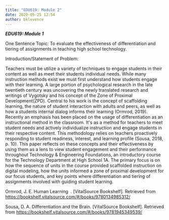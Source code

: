 ```yaml
---
title: "EDU619: Module 2"
date: 2020-05-25 12:54
author: bklevence
---
```


***EDU619: Module 1***


One Sentence Topic: To evaluate the effectiveness of differentiation and tiering of assignments in teaching high school technology.

Introduction/Statement of Problem:

Teachers must be utilize a variety of techniques to engage students in their content as well as meet their students individual needs. While many instruction methods exist we must first understand how students engage with their learning. A large portion of psychological research in the late twentieth century was uncovering the newly translated research and writings of Vygotsky and his concept of the Zone of Proximal Development(ZPD). Central to his work is the concept of scaffolding learning, the nature of student interaction with adults and peers, as well as how a students internal dialog informs their learning (Ormrod, 2019). Recently an emphasis has been placed on the usage of differentiation as an instructional method in the classroom. It's as a method for teachers to meet student needs and actively individualize instruction and engage students in their respective content. This methodology relies on teachers proactively responding to student readiness, interest, and learning profile (Sousa, 2018, p. 10). This paper reflects on these concepts and their effectiveness by using them as a lens to view student engagement and their performance throughout Technology & Engineering Foundations, an introductory course for the Technology Department at High School 1A. The primary focus is on how the sequence of units in the course provided scaffolded instruction on digital modeling, how the units informed a zone of proximal development for our focus students, and key points where differentiation and tiering of assignments involved with guiding student learning. 

Ormrod, J. E. ​Human Learning ​ . [VitalSource Bookshelf]. Retrieved from https://bookshelf.vitalsource.com/#/books/9780134985312/

Sousa, D. A. Differentiation and the Brain. [VitalSource Bookshelf]. Retrieved from https://bookshelf.vitalsource.com/#/books/9781945349539/
